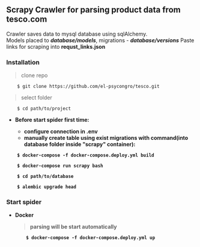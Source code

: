 ## Scrapy Crawler for parsing product data from tesco.com

Crawler saves data to mysql database using sqlAlchemy.<br>
Models placed to <i><b>database/models</b></i>, migrations - <i><b>database/versions</b></i>
Paste links for scraping into <b>requst_links.json</b>
### Installation

>clone repo
```shell 
    $ git clone https://github.com/el-psycongro/tesco.git  
```
>select folder 
```shell 
    $ cd path/to/project  
```
 - **<b>Before start spider first time:**
    - configure connection in  <b>.env</b>
    - manually create table using exist migrations with command(into database folder inside "scrapy" container):  
    
```shell 
    $ docker-compose -f docker-compose.deploy.yml build 
```
```shell 
    $ docker-compose run scrapy bash 
```
```shell 
    $ cd path/to/database
```
```shell
    $ alembic upgrade head
```
 ### Start spider
 - **Docker**
    > parsing will be start automatically
    ```shell 
        $ docker-compose -f docker-compose.deploy.yml up
    ```
